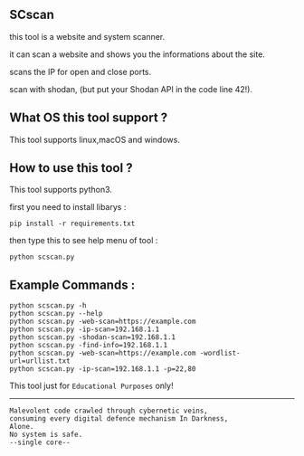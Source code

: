 SCscan
-

this tool is a website and system scanner.

it can scan a website and shows you the informations about the site.

scans the IP for open and close ports.

scan with shodan, (but put your Shodan API in the code line 42!).

What OS this tool support ?
-

This tool supports linux,macOS and windows.

How to use this tool ?
-

This tool supports python3.

first you need to install libarys :

```
pip install -r requirements.txt
```

then type this to see help menu of tool :

```
python scscan.py
```

Example Commands :
-

```
python scscan.py -h
python scscan.py --help
python scscan.py -web-scan=https://example.com
python scscan.py -ip-scan=192.168.1.1
python scscan.py -shodan-scan=192.168.1.1
python scscan.py -find-info=192.168.1.1
python scscan.py -web-scan=https://example.com -wordlist-url=urllist.txt
python scscan.py -ip-scan=192.168.1.1 -p=22,80
```

This tool just for `Educational Purposes` only!

---------------------------------------------------------------------------

```
Malevolent code crawled through cybernetic veins,
consuming every digital defence mechanism In Darkness,
Alone.
No system is safe.
--single core--
```
